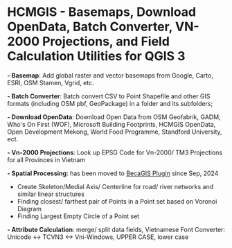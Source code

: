 # HCMGIS - Basemaps, Download OpenData, Batch Converter,  VN-2000 Projections, and Field Calculation Utilities for QGIS 3

**- Basemap**: Add global raster and vector basemaps from Google, Carto, ESRI, OSM Stamen, Vgrid, etc.

**- Batch Converter**: Batch convert CSV to Point Shapefile and other GIS formats (including OSM pbf, GeoPackage) in a folder and its subfolders;

**- Download OpenData**:  Download Open Data from OSM Geofabrik, GADM, Who's On First (WOF), Microsoft Building Footprints, HCMGIS OpenData, Open Development Mekong, World Food Programme, Standford University, ect.

**- Vn-2000 Projections**:  Look up EPSG Code for Vn-2000/ TM3 Projections for all Provinces in Vietnam


**- Spatial Processing**: has been moved to [BecaGIS Plugin](https://plugins.qgis.org/plugins/becagis/) since Sep, 2024


+ Create Skeleton/Medial Axis/ Centerline for road/ river networks and similar linear structures
+ Finding closest/ farthest pair of Points in a Point set based on Voronoi Diagram
+ Finding Largest Empty Circle of a Point set

**- Attribute Calculation**: merge/ split data fields, Vietnamese Font Converter: Unicode <-> TCVN3 <-> Vni-Windows, UPPER CASE, lower case